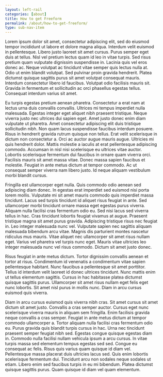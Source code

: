 ```yaml
---
layout: left-rail
categories: [about]
title: How to get Freeform
permalink: /about/how-to-get-freeform/
type: sub-nav-item
---
```

Lorem ipsum dolor sit amet, consectetur adipiscing elit, sed do eiusmod tempor incididunt ut labore et dolore magna aliqua. Interdum velit euismod in pellentesque. Libero justo laoreet sit amet cursus. Purus semper eget duis at tellus. Nisl vel pretium lectus quam id leo in vitae turpis. Sed risus pretium quam vulputate dignissim suspendisse in. Lacinia quis vel eros donec ac. Neque volutpat ac tincidunt vitae semper quis lectus nulla at. Odio ut enim blandit volutpat. Sed pulvinar proin gravida hendrerit. Platea dictumst quisque sagittis purus sit amet volutpat consequat mauris. Interdum consectetur libero id faucibus. Volutpat odio facilisis mauris sit. Gravida in fermentum et sollicitudin ac orci phasellus egestas tellus. Consequat interdum varius sit amet.

Eu turpis egestas pretium aenean pharetra. Consectetur a erat nam at lectus urna duis convallis convallis. Ultrices mi tempus imperdiet nulla malesuada. Egestas integer eget aliquet nibh praesent tristique. Neque viverra justo nec ultrices dui sapien eget. Amet justo donec enim diam vulputate ut pharetra. Amet consectetur adipiscing elit duis tristique sollicitudin nibh. Non quam lacus suspendisse faucibus interdum posuere. Risus in hendrerit gravida rutrum quisque non tellus. Erat velit scelerisque in dictum non consectetur a. Orci ac auctor augue mauris augue. Ultricies mi quis hendrerit dolor. Mattis molestie a iaculis at erat pellentesque adipiscing commodo. Accumsan in nisl nisi scelerisque eu ultrices vitae auctor. Lobortis scelerisque fermentum dui faucibus in ornare quam viverra orci. Facilisis mauris sit amet massa vitae. Donec massa sapien faucibus et molestie. Feugiat in ante metus dictum at tempor commodo. Ac ut consequat semper viverra nam libero justo. Id neque aliquam vestibulum morbi blandit cursus.

Fringilla est ullamcorper eget nulla. Quis commodo odio aenean sed adipiscing diam donec. In egestas erat imperdiet sed euismod nisi porta lorem mollis. Vulputate mi sit amet mauris commodo quis imperdiet massa tincidunt. Lacus sed turpis tincidunt id aliquet risus feugiat in ante. Sed ullamcorper morbi tincidunt ornare massa eget egestas purus viverra. Aliquam nulla facilisi cras fermentum odio eu. Sed nisi lacus sed viverra tellus in hac. Cras tincidunt lobortis feugiat vivamus at augue. Praesent tristique magna sit amet purus gravida. Adipiscing tristique risus nec feugiat in. Leo integer malesuada nunc vel. Vulputate sapien nec sagittis aliquam malesuada bibendum arcu vitae. Magnis dis parturient montes nascetur ridiculus mus mauris. Vitae aliquet nec ullamcorper sit amet risus nullam eget. Varius vel pharetra vel turpis nunc eget. Mauris vitae ultricies leo integer malesuada nunc vel risus commodo. Dictum sit amet justo donec.

Risus feugiat in ante metus dictum. Tortor dignissim convallis aenean et tortor at risus. Condimentum id venenatis a condimentum vitae sapien pellentesque habitant. Nunc faucibus a pellentesque sit amet porttitor. Tellus id interdum velit laoreet id donec ultrices tincidunt. Nunc mattis enim ut tellus elementum sagittis. Cursus in hac habitasse platea dictumst quisque sagittis purus. Ullamcorper sit amet risus nullam eget felis eget nunc lobortis. Sit amet nisl purus in mollis nunc. Diam in arcu cursus euismod quis viverra.

Diam in arcu cursus euismod quis viverra nibh cras. Sit amet cursus sit amet dictum sit amet justo. Convallis a cras semper auctor. Cursus eget nunc scelerisque viverra mauris in aliquam sem fringilla. Enim facilisis gravida neque convallis a cras semper. Feugiat in ante metus dictum at tempor commodo ullamcorper a. Tortor aliquam nulla facilisi cras fermentum odio eu. Purus gravida quis blandit turpis cursus in hac. Urna nec tincidunt praesent semper feugiat nibh sed. Egestas congue quisque egestas diam in. Commodo nulla facilisi nullam vehicula ipsum a arcu cursus. In vitae turpis massa sed elementum tempus egestas sed sed. Congue eu consequat ac felis. Risus quis varius quam quisque id diam vel. Pellentesque massa placerat duis ultricies lacus sed. Quis enim lobortis scelerisque fermentum dui. Tincidunt arcu non sodales neque sodales ut etiam. Libero enim sed faucibus turpis in eu mi bibendum. Platea dictumst quisque sagittis purus. Quam quisque id diam vel quam elementum.

